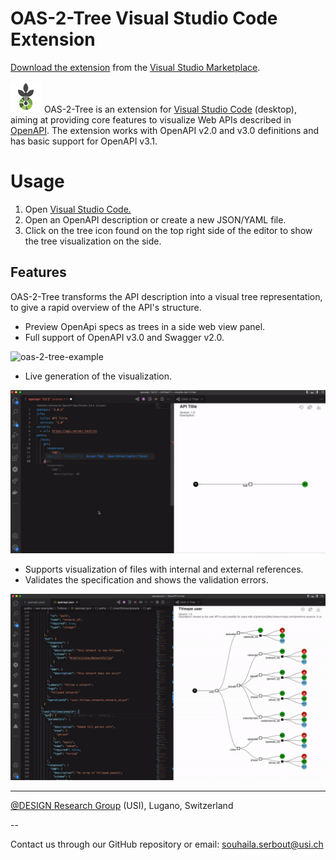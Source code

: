 # OAS-2-Tree Visual Studio Code Extension
[Download the extension](https://marketplace.visualstudio.com/items?itemName=oas2tree.oas-2-tree) from the [Visual Studio Marketplace](https://marketplace.visualstudio.com/items?itemName=oas2tree.oas-2-tree).

 <img src="/src/assets/icons/main.png" 
 alt="oas-2-tree-example" width="50"> OAS-2-Tree is an extension for <a href="https://code.visualstudio.com/"> Visual Studio Code</a> (desktop), aiming at providing core features to visualize Web APIs described in <a href="https://www.openapis.org/"> OpenAPI</a>. The extension works with OpenAPI v2.0 and v3.0 definitions and has basic support for OpenAPI v3.1.

# Usage
1. Open <a href="https://code.visualstudio.com/"> Visual Studio Code.</a>
2. Open an OpenAPI description or create a new JSON/YAML file.
3. Click on the tree icon found on the top right side of the editor to show the tree visualization on the side.



## Features
OAS-2-Tree transforms the API description into a visual tree representation, to give a rapid overview of the API's structure.

* Preview OpenApi specs as trees in a side web view panel.
* Full support of OpenAPI v3.0 and Swagger v2.0.

<img src="/src/assets/img/versions.gif" alt="oas-2-tree-example" width="620">

* Live generation of the visualization.

<img src="/src/assets/img/add-post.gif" alt="oas-2-tree-example" width="620">

* Supports visualization of files with internal and external references.
* Validates the specification and shows the validation errors.

<img src="/src/assets/img/validation.gif" alt="oas-2-tree-example" width="620">

---

[@DESIGN Research Group](https://design.inf.usi.ch/) (USI), Lugano, Switzerland

--

Contact us through our GitHub repository or email: souhaila.serbout@usi.ch

